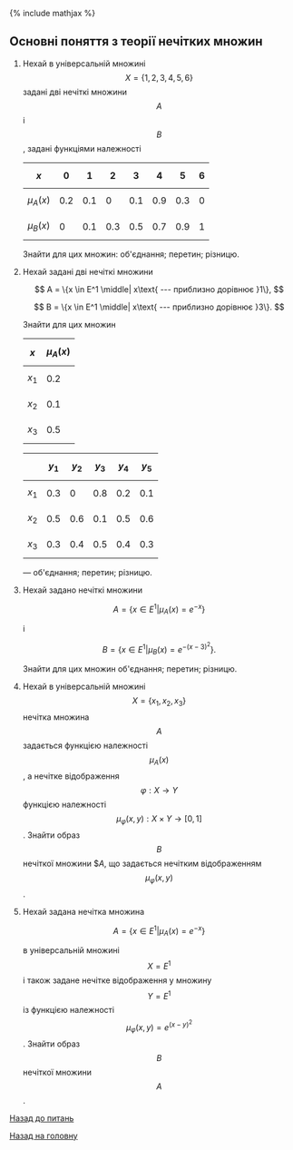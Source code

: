 <!-- 15.05 -->
{% include mathjax %}

## Основні поняття з теорії нечітких множин

1. Нехай в універсальній множині $$X = \{1, 2, 3, 4, 5, 6\}$$ задані дві нечіткі множини $$А$$ і $$В$$, задані функціями належності

	$$х$$ | 0 | 1 | 2 | 3 | 4 | 5 | 6
	----- | - | - | - | - | - | - | -
	$$\mu_A(x)$$ | 0.2 | 0.1 | 0 | 0.1 | 0.9 | 0.3 | 0
	$$\mu_B(x)$$ | 0 | 0.1 | 0.3 | 0.5 | 0.7 | 0.9 | 1

	Знайти для цих множин: об'єднання; перетин; різницю.

2. Нехай задані дві нечіткі множини 

	$$
	A = \{x \in E^1 \middle| x\text{ --- приблизно дорівнює }1\},
	$$

	$$
	B = \{x \in E^1 \middle| x\text{ --- приблизно дорівнює }3\}.
	$$

	Знайти для цих множин

	$$x$$ | $$\mu_A(x)$$
	----- | ------------
	$$x_1$$ | 0.2
	$$x_2$$ | 0.1
	$$x_3$$ | 0.5

	&nbsp; | $$y_1$$ | $$y_2$$ | $$y_3$$ | $$y_4$$ | $$y_5$$
	------ | ------- | ------- | ------- | ------- | -------
	$$x_1$$ | 0.3 | 0 | 0.8 | 0.2 | 0.1
	$$x_2$$ | 0.5 | 0.6 | 0.1 | 0.5 | 0.6
	$$x_3$$ | 0.3 | 0.4 | 0.5 | 0.4 | 0.3

	&mdash; об'єднання; перетин; різницю.

3. Нехай задано нечіткі множини 

	$$
	A = \left\{ x \in E^1 \middle| \mu_A(x) = e^{-x} \right\}
	$$

	і

	$$
	B = \left\{ x \in E^1 \middle| \mu_B(x) = e^{-(x-3)^2} \right\}.
	$$

	Знайти для цих множин об'єднання; перетин; різницю.

4. Нехай в універсальній множині $$X = \{x_1, x_2, x_3\}$$ нечітка множина $$A$$ задається функцією належності $$\mu_A(x)$$, а нечітке відображення $$\varphi: X \to Y$$ функцією належності $$\mu_\varphi(x, y): X \times Y \to [0, 1]$$. Знайти образ $$B$$ нечіткої множини $$A$, що задається нечітким відображенням $$\mu_\varphi(x, y)$$.

5. Нехай задана нечітка множина 

	$$
	A = \left\{ x \in E^1 \middle| \mu_A(x) = e^{-x} \right\}
	$$

	в універсальній множині $$X = E^1$$ і також задане нечітке відображення у множину $$Y = E^1$$ із функцією належності $$\mu_\varphi(x, y) = e^{(x - y)^2}$$. Знайти образ $$В$$ нечіткої множини $$А$$.

[Назад до питань](README.md)

[Назад на головну](../README.md)
